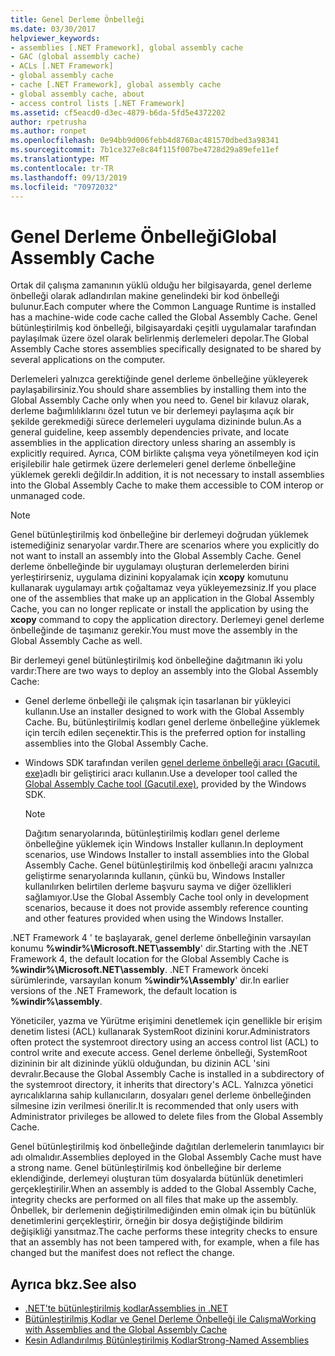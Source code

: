 ```yaml
---
title: Genel Derleme Önbelleği
ms.date: 03/30/2017
helpviewer_keywords:
- assemblies [.NET Framework], global assembly cache
- GAC (global assembly cache)
- ACLs [.NET Framework]
- global assembly cache
- cache [.NET Framework], global assembly cache
- global assembly cache, about
- access control lists [.NET Framework]
ms.assetid: cf5eacd0-d3ec-4879-b6da-5fd5e4372202
author: rpetrusha
ms.author: ronpet
ms.openlocfilehash: 0e94bb9d006febb4d8760ac481570dbed3a98341
ms.sourcegitcommit: 7b1ce327e8c84f115f007be4728d29a89efe11ef
ms.translationtype: MT
ms.contentlocale: tr-TR
ms.lasthandoff: 09/13/2019
ms.locfileid: "70972032"
---
```

# <a name="global-assembly-cache"></a><span data-ttu-id="14636-102">Genel Derleme Önbelleği</span><span class="sxs-lookup"><span data-stu-id="14636-102">Global Assembly Cache</span></span>
<span data-ttu-id="14636-103">Ortak dil çalışma zamanının yüklü olduğu her bilgisayarda, genel derleme önbelleği olarak adlandırılan makine genelindeki bir kod önbelleği bulunur.</span><span class="sxs-lookup"><span data-stu-id="14636-103">Each computer where the Common Language Runtime is installed has a machine-wide code cache called the Global Assembly Cache.</span></span> <span data-ttu-id="14636-104">Genel bütünleştirilmiş kod önbelleği, bilgisayardaki çeşitli uygulamalar tarafından paylaşılmak üzere özel olarak belirlenmiş derlemeleri depolar.</span><span class="sxs-lookup"><span data-stu-id="14636-104">The Global Assembly Cache stores assemblies specifically designated to be shared by several applications on the computer.</span></span>  
  
 <span data-ttu-id="14636-105">Derlemeleri yalnızca gerektiğinde genel derleme önbelleğine yükleyerek paylaşabilirsiniz.</span><span class="sxs-lookup"><span data-stu-id="14636-105">You should share assemblies by installing them into the Global Assembly Cache only when you need to.</span></span> <span data-ttu-id="14636-106">Genel bir kılavuz olarak, derleme bağımlılıklarını özel tutun ve bir derlemeyi paylaşıma açık bir şekilde gerekmediği sürece derlemeleri uygulama dizininde bulun.</span><span class="sxs-lookup"><span data-stu-id="14636-106">As a general guideline, keep assembly dependencies private, and locate assemblies in the application directory unless sharing an assembly is explicitly required.</span></span> <span data-ttu-id="14636-107">Ayrıca, COM birlikte çalışma veya yönetilmeyen kod için erişilebilir hale getirmek üzere derlemeleri genel derleme önbelleğine yüklemek gerekli değildir.</span><span class="sxs-lookup"><span data-stu-id="14636-107">In addition, it is not necessary to install assemblies into the Global Assembly Cache to make them accessible to COM interop or unmanaged code.</span></span>  
  
> [!NOTE]
> <span data-ttu-id="14636-108">Genel bütünleştirilmiş kod önbelleğine bir derlemeyi doğrudan yüklemek istemediğiniz senaryolar vardır.</span><span class="sxs-lookup"><span data-stu-id="14636-108">There are scenarios where you explicitly do not want to install an assembly into the Global Assembly Cache.</span></span> <span data-ttu-id="14636-109">Genel derleme önbelleğinde bir uygulamayı oluşturan derlemelerden birini yerleştirirseniz, uygulama dizinini kopyalamak için **xcopy** komutunu kullanarak uygulamayı artık çoğaltamaz veya yükleyemezsiniz.</span><span class="sxs-lookup"><span data-stu-id="14636-109">If you place one of the assemblies that make up an application in the Global Assembly Cache, you can no longer replicate or install the application by using the **xcopy** command to copy the application directory.</span></span> <span data-ttu-id="14636-110">Derlemeyi genel derleme önbelleğinde de taşımanız gerekir.</span><span class="sxs-lookup"><span data-stu-id="14636-110">You must move the assembly in the Global Assembly Cache as well.</span></span>  
  
 <span data-ttu-id="14636-111">Bir derlemeyi genel bütünleştirilmiş kod önbelleğine dağıtmanın iki yolu vardır:</span><span class="sxs-lookup"><span data-stu-id="14636-111">There are two ways to deploy an assembly into the Global Assembly Cache:</span></span>  
  
- <span data-ttu-id="14636-112">Genel derleme önbelleği ile çalışmak için tasarlanan bir yükleyici kullanın.</span><span class="sxs-lookup"><span data-stu-id="14636-112">Use an installer designed to work with the Global Assembly Cache.</span></span> <span data-ttu-id="14636-113">Bu, bütünleştirilmiş kodları genel derleme önbelleğine yüklemek için tercih edilen seçenektir.</span><span class="sxs-lookup"><span data-stu-id="14636-113">This is the preferred option for installing assemblies into the Global Assembly Cache.</span></span>  
  
- <span data-ttu-id="14636-114">Windows SDK tarafından verilen [genel derleme önbelleği aracı (Gacutil. exe)](../../../docs/framework/tools/gacutil-exe-gac-tool.md)adlı bir geliştirici aracı kullanın.</span><span class="sxs-lookup"><span data-stu-id="14636-114">Use a developer tool called the [Global Assembly Cache tool (Gacutil.exe)](../../../docs/framework/tools/gacutil-exe-gac-tool.md), provided by the Windows SDK.</span></span>  
  
    > [!NOTE]
    > <span data-ttu-id="14636-115">Dağıtım senaryolarında, bütünleştirilmiş kodları genel derleme önbelleğine yüklemek için Windows Installer kullanın.</span><span class="sxs-lookup"><span data-stu-id="14636-115">In deployment scenarios, use Windows Installer to install assemblies into the Global Assembly Cache.</span></span> <span data-ttu-id="14636-116">Genel bütünleştirilmiş kod önbelleği aracını yalnızca geliştirme senaryolarında kullanın, çünkü bu, Windows Installer kullanılırken belirtilen derleme başvuru sayma ve diğer özellikleri sağlamıyor.</span><span class="sxs-lookup"><span data-stu-id="14636-116">Use the Global Assembly Cache tool only in development scenarios, because it does not provide assembly reference counting and other features provided when using the Windows Installer.</span></span>  
  
 <span data-ttu-id="14636-117">.NET Framework 4 ' te başlayarak, genel derleme önbelleğinin varsayılan konumu **%windir%\Microsoft.NET\assembly**' dir.</span><span class="sxs-lookup"><span data-stu-id="14636-117">Starting with the .NET Framework 4, the default location for the Global Assembly Cache is **%windir%\Microsoft.NET\assembly**.</span></span> <span data-ttu-id="14636-118">.NET Framework önceki sürümlerinde, varsayılan konum **%windir%\Assembly**' dir.</span><span class="sxs-lookup"><span data-stu-id="14636-118">In earlier versions of the .NET Framework, the default location is **%windir%\assembly**.</span></span>  
  
 <span data-ttu-id="14636-119">Yöneticiler, yazma ve Yürütme erişimini denetlemek için genellikle bir erişim denetim listesi (ACL) kullanarak SystemRoot dizinini korur.</span><span class="sxs-lookup"><span data-stu-id="14636-119">Administrators often protect the systemroot directory using an access control list (ACL) to control write and execute access.</span></span> <span data-ttu-id="14636-120">Genel derleme önbelleği, SystemRoot dizininin bir alt dizininde yüklü olduğundan, bu dizinin ACL 'sini devralır.</span><span class="sxs-lookup"><span data-stu-id="14636-120">Because the Global Assembly Cache is installed in a subdirectory of the systemroot directory, it inherits that directory's ACL.</span></span> <span data-ttu-id="14636-121">Yalnızca yönetici ayrıcalıklarına sahip kullanıcıların, dosyaları genel derleme önbelleğinden silmesine izin verilmesi önerilir.</span><span class="sxs-lookup"><span data-stu-id="14636-121">It is recommended that only users with Administrator privileges be allowed to delete files from the Global Assembly Cache.</span></span>  
  
 <span data-ttu-id="14636-122">Genel bütünleştirilmiş kod önbelleğinde dağıtılan derlemelerin tanımlayıcı bir adı olmalıdır.</span><span class="sxs-lookup"><span data-stu-id="14636-122">Assemblies deployed in the Global Assembly Cache must have a strong name.</span></span> <span data-ttu-id="14636-123">Genel bütünleştirilmiş kod önbelleğine bir derleme eklendiğinde, derlemeyi oluşturan tüm dosyalarda bütünlük denetimleri gerçekleştirilir.</span><span class="sxs-lookup"><span data-stu-id="14636-123">When an assembly is added to the Global Assembly Cache, integrity checks are performed on all files that make up the assembly.</span></span> <span data-ttu-id="14636-124">Önbellek, bir derlemenin değiştirilmediğinden emin olmak için bu bütünlük denetimlerini gerçekleştirir, örneğin bir dosya değiştiğinde bildirim değişikliği yansıtmaz.</span><span class="sxs-lookup"><span data-stu-id="14636-124">The cache performs these integrity checks to ensure that an assembly has not been tampered with, for example, when a file has changed but the manifest does not reflect the change.</span></span>  
  
## <a name="see-also"></a><span data-ttu-id="14636-125">Ayrıca bkz.</span><span class="sxs-lookup"><span data-stu-id="14636-125">See also</span></span>

- [<span data-ttu-id="14636-126">.NET’te bütünleştirilmiş kodlar</span><span class="sxs-lookup"><span data-stu-id="14636-126">Assemblies in .NET</span></span>](../../standard/assembly/index.md)
- [<span data-ttu-id="14636-127">Bütünleştirilmiş Kodlar ve Genel Derleme Önbelleği ile Çalışma</span><span class="sxs-lookup"><span data-stu-id="14636-127">Working with Assemblies and the Global Assembly Cache</span></span>](../../../docs/framework/app-domains/working-with-assemblies-and-the-gac.md)
- [<span data-ttu-id="14636-128">Kesin Adlandırılmış Bütünleştirilmiş Kodlar</span><span class="sxs-lookup"><span data-stu-id="14636-128">Strong-Named Assemblies</span></span>](../../standard/assembly/strong-named.md)
